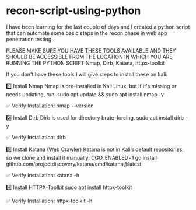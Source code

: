 # recon-script-using-python
I have been learning for the last couple of days and I created a python script that can automate some basic steps in the recon phase in web app penetration testing...

PLEASE MAKE SURE YOU HAVE THESE TOOLS AVAILABLE AND THEY SHOULD BE ACCESSIBLE FROM THE LOCATION IN WHICH YOU ARE RUNNING THE PYTHON SCRIPT
Nmap, Dirb, Katana, httpx-toolkit

If you don't have these tools I will give steps to install these on kali:

1️⃣ Install Nmap
Nmap is pre-installed in Kali Linux, but if it's missing or needs updating, run:
sudo apt update && sudo apt install nmap -y

✅ Verify Installation:
nmap --version

2️⃣ Install Dirb
Dirb is used for directory brute-forcing.
sudo apt install dirb -y

✅ Verify Installation:
dirb

3️⃣ Install Katana (Web Crawler)
Katana is not in Kali’s default repositories, so we clone and install it manually:
CGO_ENABLED=1 go install github.com/projectdiscovery/katana/cmd/katana@latest

✅ Verify Installation:
katana -h

4️⃣ Install HTTPX-Toolkit
sudo apt install httpx-toolkit

✅ Verify Installation:
httpx-toolkit -h
